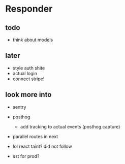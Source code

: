# Responder

## todo

- think about models

## later

- style auth shite
- actual login
- connect stripe!

## look more into

- sentry
- posthog
  - add tracking to actual events (posthog.capture)
- parallel routes in next
- lol react taint? did not follow

- sst for prod?
